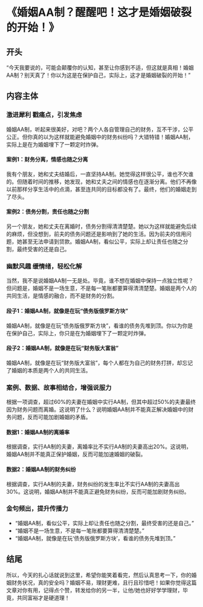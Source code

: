 # 《婚姻AA制？醒醒吧！这才是婚姻破裂的开始！》

## 开头
“今天我要说的，可能会颠覆你的认知，甚至让你感到不适，但这就是真相！婚姻AA制？别天真了！你以为这是在保护自己，实际上，这才是婚姻破裂的开始！”

## 内容主体
### 激进犀利 戳痛点，引发焦虑
婚姻AA制，听起来很美好，对吧？两个人各自管理自己的财务，互不干涉，公平公正。但你真的以为这样就能避免婚姻中的财务纠纷吗？大错特错！婚姻AA制，实际上是在为婚姻埋下了一颗定时炸弹。

#### 案例1：财务分离，情感也随之分离
我有个朋友，她和丈夫结婚后，一直坚持AA制。她觉得这样很公平，谁也不欠谁的。但随着时间的推移，她发现，她和丈夫之间的情感也在逐渐分离。他们不再像以前那样分享生活中的点滴，甚至连共同的目标都没有了。最终，他们的婚姻走到了尽头。

#### 案例2：债务分割，责任也随之分割
另一个朋友，她和丈夫在离婚时，债务分割得清清楚楚。她以为这样就能避免后续的麻烦，但没想到，前夫的债务问题还是影响到了她的生活。因为前夫的信用问题，她甚至无法申请到贷款。婚姻AA制，看似公平，实际上却让责任也随之分割，最终受害的还是自己。

### 幽默风趣 缓情绪，轻松化解
当然，我不是说婚姻AA制一无是处。毕竟，谁不想在婚姻中保持一点独立性呢？但问题是，婚姻不是一场生意，不是每一笔账都要算得清清楚楚。婚姻是两个人的共同生活，是情感的融合，而不是财务的分割。

#### 段子1：婚姻AA制，就像是在玩“债务版俄罗斯方块”
婚姻AA制，就像是在玩“债务版俄罗斯方块”，看谁的债务先堆到顶。你以为你是在保护自己，实际上，你只是在为婚姻埋下了一颗定时炸弹。

#### 段子2：婚姻AA制，就像是在玩“财务版大富翁”
婚姻AA制，就像是在玩“财务版大富翁”，每个人都在为自己的财务打拼，却忘记了婚姻的本质是两个人的共同生活。

### 案例、数据、故事相结合，增强说服力
根据一项调查，超过60%的夫妻在婚姻中实行AA制，但其中超过50%的夫妻最终因为财务问题而离婚。这说明了什么？说明婚姻AA制并不能真正解决婚姻中的财务问题，反而可能加剧婚姻的矛盾。

#### 数据1：婚姻AA制的离婚率
根据调查，实行AA制的夫妻，离婚率比不实行AA制的夫妻高出20%。这说明，婚姻AA制并不能真正保护婚姻，反而可能加速婚姻的破裂。

#### 数据2：婚姻AA制的财务纠纷
根据调查，实行AA制的夫妻，财务纠纷的发生率比不实行AA制的夫妻高出30%。这说明，婚姻AA制并不能真正避免财务纠纷，反而可能加剧财务纠纷。

### 金句频出，提升传播力
- “婚姻AA制，看似公平，实际上却让责任也随之分割，最终受害的还是自己。”
- “婚姻不是一场生意，不是每一笔账都要算得清清楚楚。”
- “婚姻AA制，就像是在玩‘债务版俄罗斯方块’，看谁的债务先堆到顶。”

## 结尾
所以，今天的扎心话就说到这里，希望你能笑着看完，然后认真思考一下，你的婚姻财务状况，真的安全吗？婚姻不易，理财更难，且行且珍惜吧！如果你觉得这篇文章对你有用，记得点个赞，转发给你的另一半，让他/她也好好学学理财，毕竟，共同富裕才是硬道理！